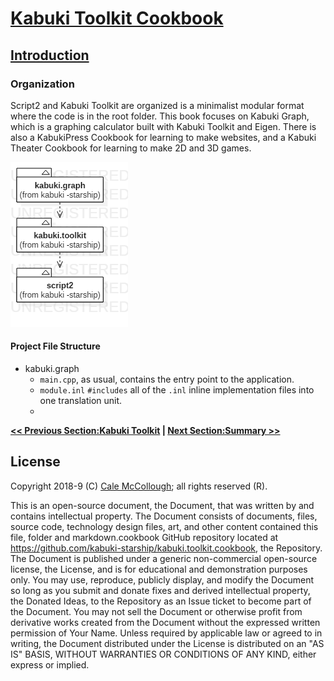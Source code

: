 # [Kabuki Toolkit Cookbook](../readme.md)

## [Introduction](./readme.md)

### Organization

Script2 and Kabuki Toolkit are organized is a minimalist modular format where the code is in the root folder. This book focuses on Kabuki Graph, which is a graphing calculator built with Kabuki Toolkit and Eigen. There is also a KabukiPress Cookbook for learning to make websites, and a Kabuki Theater Cookbook for learning to make 2D and 3D games.

![Example project organization for a Kabuki Toolkit application.](./kabuki.graph.package.png)

#### Project File Structure

* kabuki.graph
  * `main.cpp`, as usual, contains the entry point to the application.
  * `module.inl` `#includes` all of the `.inl` inline implementation files into one translation unit.
  * 

**[<< Previous Section:Kabuki Toolkit](./kabuki_toolkit.md) | [Next Section:Summary >>](../summary.md)**

## License

Copyright 2018-9 (C) [Cale McCollough](https://calemccollough.github.io); all rights reserved (R).

This is an open-source document, the Document, that was written by and contains intellectual property. The Document consists of documents, files, source code, technology design files, art, and other content contained this file, folder and markdown.cookbook GitHub repository located at <https://github.com/kabuki-starship/kabuki.toolkit.cookbook>, the Repository. The Document is published under a generic non-commercial open-source license, the License, and is for educational and demonstration purposes only. You may use, reproduce, publicly display, and modify the Document so long as you submit and donate fixes and derived intellectual property, the Donated Ideas, to the Repository as an Issue ticket to become part of the Document. You may not sell the Document or otherwise profit from derivative works created from the Document without the expressed written permission of Your Name. Unless required by applicable law or agreed to in writing, the Document distributed under the License is distributed on an "AS IS" BASIS, WITHOUT WARRANTIES OR CONDITIONS OF ANY KIND, either express or implied.
